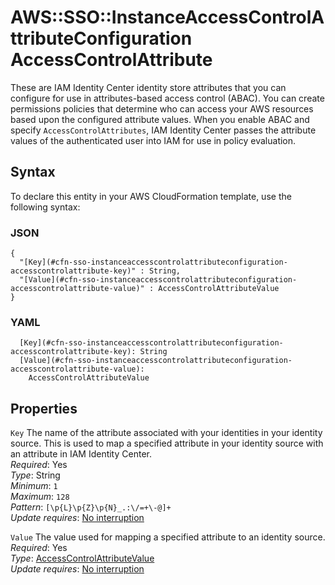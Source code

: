 # AWS::SSO::InstanceAccessControlAttributeConfiguration AccessControlAttribute<a name="aws-properties-sso-instanceaccesscontrolattributeconfiguration-accesscontrolattribute"></a>

These are IAM Identity Center identity store attributes that you can configure for use in attributes\-based access control \(ABAC\)\. You can create permissions policies that determine who can access your AWS resources based upon the configured attribute values\. When you enable ABAC and specify `AccessControlAttributes`, IAM Identity Center passes the attribute values of the authenticated user into IAM for use in policy evaluation\.

## Syntax<a name="aws-properties-sso-instanceaccesscontrolattributeconfiguration-accesscontrolattribute-syntax"></a>

To declare this entity in your AWS CloudFormation template, use the following syntax:

### JSON<a name="aws-properties-sso-instanceaccesscontrolattributeconfiguration-accesscontrolattribute-syntax.json"></a>

```
{
  "[Key](#cfn-sso-instanceaccesscontrolattributeconfiguration-accesscontrolattribute-key)" : String,
  "[Value](#cfn-sso-instanceaccesscontrolattributeconfiguration-accesscontrolattribute-value)" : AccessControlAttributeValue
}
```

### YAML<a name="aws-properties-sso-instanceaccesscontrolattributeconfiguration-accesscontrolattribute-syntax.yaml"></a>

```
  [Key](#cfn-sso-instanceaccesscontrolattributeconfiguration-accesscontrolattribute-key): String
  [Value](#cfn-sso-instanceaccesscontrolattributeconfiguration-accesscontrolattribute-value): 
    AccessControlAttributeValue
```

## Properties<a name="aws-properties-sso-instanceaccesscontrolattributeconfiguration-accesscontrolattribute-properties"></a>

`Key`  <a name="cfn-sso-instanceaccesscontrolattributeconfiguration-accesscontrolattribute-key"></a>
The name of the attribute associated with your identities in your identity source\. This is used to map a specified attribute in your identity source with an attribute in IAM Identity Center\.  
*Required*: Yes  
*Type*: String  
*Minimum*: `1`  
*Maximum*: `128`  
*Pattern*: `[\p{L}\p{Z}\p{N}_.:\/=+\-@]+`  
*Update requires*: [No interruption](https://docs.aws.amazon.com/AWSCloudFormation/latest/UserGuide/using-cfn-updating-stacks-update-behaviors.html#update-no-interrupt)

`Value`  <a name="cfn-sso-instanceaccesscontrolattributeconfiguration-accesscontrolattribute-value"></a>
The value used for mapping a specified attribute to an identity source\.  
*Required*: Yes  
*Type*: [AccessControlAttributeValue](aws-properties-sso-instanceaccesscontrolattributeconfiguration-accesscontrolattributevalue.md)  
*Update requires*: [No interruption](https://docs.aws.amazon.com/AWSCloudFormation/latest/UserGuide/using-cfn-updating-stacks-update-behaviors.html#update-no-interrupt)
